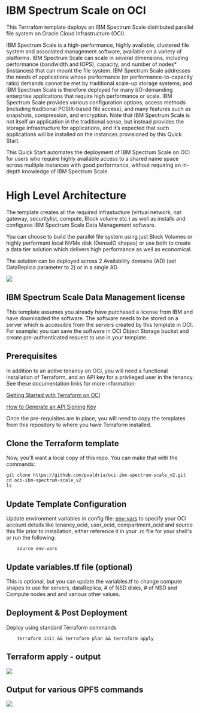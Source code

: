 # IBM Spectrum Scale on OCI
This Terrrafom template deploys an IBM Spectrum Scale distributed parallel file system on Oracle Cloud Infrastructure (OCI).

IBM Spectrum Scale is a high-performance, highly available, clustered file system and associated management software, available on a variety of platforms. IBM Spectrum Scale can scale in several dimensions, including performance (bandwidth and IOPS), capacity, and number of nodes* (instances) that can mount the file system. IBM Spectrum Scale addresses the needs of applications whose performance (or performance-to-capacity ratio) demands cannot be met by traditional scale-up storage systems; and IBM Spectrum Scale is therefore deployed for many I/O-demanding enterprise applications that require high
performance or scale. IBM Spectrum Scale provides various configuration options, access methods (including traditional POSIX-based file access), and many features such as snapshots, compression, and encryption. Note that IBM Spectrum Scale is not itself an application in the traditional sense, but instead provides the storage infrastructure for
applications, and it’s expected that such applications will be installed on the instances
provisioned by this Quick Start.

This Quick Start automates the deployment of IBM Spectrum Scale on OCI for users who require highly available access to a shared name space across multiple instances with good performance, without requiring an in-depth knowledge of IBM Spectrum Scale. 


# High Level Architecture
The template creates all the required infrastucture (virtual network, nat gateway, securitylist, compute, Block volume etc.) as well as installs and configures IBM Spectrum Scale Data Management software.    

You can choose to build the parallel  file system using just Block Volumes or highly performant local NVMe disk (DenseIO shapes) or use both to create a data tier solution which delivers high performance as well as economical.   

The solution can be deployed across 2 Availability domains (AD) (set DataReplica parameter to 2) or in a single AD. 



![](./images/IBM_Spectrum_Scale_Architecture.png)

## IBM Spectrum Scale Data Management license 
This template assumes you already have purchased a license from IBM and have downloaded the software.  The software needs to be stored on a server which is accessible from the servers created by this template in OCI.  For example: you can save the software in OCI Object Storage bucket and create pre-authenticated request to use in your template.  



## Prerequisites
In addition to an active tenancy on OCI, you will need a functional installation of Terraform, and an API key for a privileged user in the tenancy.  See these documentation links for more information:

[Getting Started with Terraform on OCI](https://docs.cloud.oracle.com/iaas/Content/API/SDKDocs/terraformgetstarted.htm)

[How to Generate an API Signing Key](https://docs.cloud.oracle.com/iaas/Content/API/Concepts/apisigningkey.htm#How)

Once the pre-requisites are in place, you will need to copy the templates from this repository to where you have Terraform installed.


## Clone the Terraform template
Now, you'll want a local copy of this repo.  You can make that with the commands:

    git clone https://github.com/pvaldria/oci-ibm-spectrum-scale_v2.git
    cd oci-ibm-spectrum-scale_v2
    ls


## Update Template Configuration
Update environment variables in config file: [env-vars](https://github.com/pvaldria/oci-ibm-spectrum-scale-v2/blob/master/env-vars)  to specify your OCI account details like tenancy_ocid, user_ocid, compartment_ocid and source this file prior to installation, either reference it in your .rc file for your shell's or run the following:

        source env-vars

## Update variables.tf file (optional)
This is optional, but you can update the variables.tf to change compute shapes to use for servers, dataReplica, # of NSD disks, # of NSD and Compute nodes and and various other values. 


## Deployment & Post Deployment

Deploy using standard Terraform commands

        terraform init && terraform plan && terraform apply


## Terraform apply - output 

![](./images/tf_apply.png)

## Output for various GPFS commands

![](./images/mm_commands.png)



